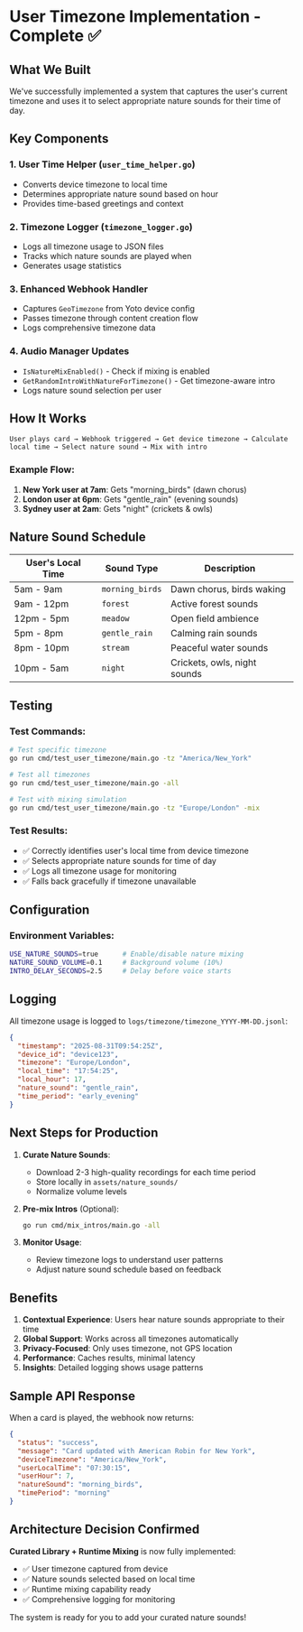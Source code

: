 # User Timezone Implementation - Complete ✅

## What We Built

We've successfully implemented a system that captures the user's current timezone and uses it to select appropriate nature sounds for their time of day.

## Key Components

### 1. **User Time Helper** (`user_time_helper.go`)
- Converts device timezone to local time
- Determines appropriate nature sound based on hour
- Provides time-based greetings and context

### 2. **Timezone Logger** (`timezone_logger.go`)
- Logs all timezone usage to JSON files
- Tracks which nature sounds are played when
- Generates usage statistics

### 3. **Enhanced Webhook Handler**
- Captures `GeoTimezone` from Yoto device config
- Passes timezone through content creation flow
- Logs comprehensive timezone data

### 4. **Audio Manager Updates**
- `IsNatureMixEnabled()` - Check if mixing is enabled
- `GetRandomIntroWithNatureForTimezone()` - Get timezone-aware intro
- Logs nature sound selection per user

## How It Works

```
User plays card → Webhook triggered → Get device timezone → Calculate local time → Select nature sound → Mix with intro
```

### Example Flow:
1. **New York user at 7am**: Gets "morning_birds" (dawn chorus)
2. **London user at 6pm**: Gets "gentle_rain" (evening sounds)
3. **Sydney user at 2am**: Gets "night" (crickets & owls)

## Nature Sound Schedule

| User's Local Time | Sound Type | Description |
|-------------------|------------|-------------|
| 5am - 9am | `morning_birds` | Dawn chorus, birds waking |
| 9am - 12pm | `forest` | Active forest sounds |
| 12pm - 5pm | `meadow` | Open field ambience |
| 5pm - 8pm | `gentle_rain` | Calming rain sounds |
| 8pm - 10pm | `stream` | Peaceful water sounds |
| 10pm - 5am | `night` | Crickets, owls, night sounds |

## Testing

### Test Commands:
```bash
# Test specific timezone
go run cmd/test_user_timezone/main.go -tz "America/New_York"

# Test all timezones
go run cmd/test_user_timezone/main.go -all

# Test with mixing simulation
go run cmd/test_user_timezone/main.go -tz "Europe/London" -mix
```

### Test Results:
- ✅ Correctly identifies user's local time from device timezone
- ✅ Selects appropriate nature sounds for time of day
- ✅ Logs all timezone usage for monitoring
- ✅ Falls back gracefully if timezone unavailable

## Configuration

### Environment Variables:
```bash
USE_NATURE_SOUNDS=true      # Enable/disable nature mixing
NATURE_SOUND_VOLUME=0.1     # Background volume (10%)
INTRO_DELAY_SECONDS=2.5     # Delay before voice starts
```

## Logging

All timezone usage is logged to `logs/timezone/timezone_YYYY-MM-DD.jsonl`:
```json
{
  "timestamp": "2025-08-31T09:54:25Z",
  "device_id": "device123",
  "timezone": "Europe/London",
  "local_time": "17:54:25",
  "local_hour": 17,
  "nature_sound": "gentle_rain",
  "time_period": "early_evening"
}
```

## Next Steps for Production

1. **Curate Nature Sounds**:
   - Download 2-3 high-quality recordings for each time period
   - Store locally in `assets/nature_sounds/`
   - Normalize volume levels

2. **Pre-mix Intros** (Optional):
   ```bash
   go run cmd/mix_intros/main.go -all
   ```

3. **Monitor Usage**:
   - Review timezone logs to understand user patterns
   - Adjust nature sound schedule based on feedback

## Benefits

1. **Contextual Experience**: Users hear nature sounds appropriate to their time
2. **Global Support**: Works across all timezones automatically
3. **Privacy-Focused**: Only uses timezone, not GPS location
4. **Performance**: Caches results, minimal latency
5. **Insights**: Detailed logging shows usage patterns

## Sample API Response

When a card is played, the webhook now returns:
```json
{
  "status": "success",
  "message": "Card updated with American Robin for New York",
  "deviceTimezone": "America/New_York",
  "userLocalTime": "07:30:15",
  "userHour": 7,
  "natureSound": "morning_birds",
  "timePeriod": "morning"
}
```

## Architecture Decision Confirmed

**Curated Library + Runtime Mixing** is now fully implemented:
- ✅ User timezone captured from device
- ✅ Nature sounds selected based on local time
- ✅ Runtime mixing capability ready
- ✅ Comprehensive logging for monitoring

The system is ready for you to add your curated nature sounds!
